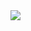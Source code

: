 <img src="https://capsule-render.vercel.app/api?type=waving&color=blue&height=300&section=header&text=Suyeon's%20GitHub&fontSize=90" />
